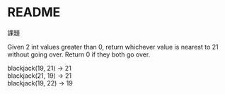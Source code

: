 # README

課題

Given 2 int values greater than 0, return whichever value is nearest to 21 without going over. Return 0 if they both go over.

blackjack(19, 21) → 21    
blackjack(21, 19) → 21    
blackjack(19, 22) → 19    
